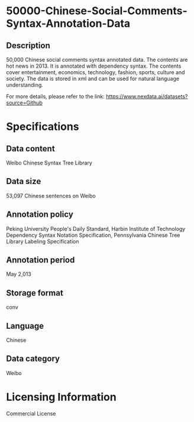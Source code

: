 # 50000-Chinese-Social-Comments-Syntax-Annotation-Data

## Description
50,000 Chinese social comments syntax annotated data. The contents are hot news in 2013. It is annotated with dependency syntax. The contents cover entertainment, economics, technology, fashion, sports, culture and society. The data is stored in xml and can be used for natural language understanding.

For more details, please refer to the link: https://www.nexdata.ai/datasets?source=Github


# Specifications
## Data content
Weibo Chinese Syntax Tree Library
## Data size
53,097 Chinese sentences on Weibo
## Annotation policy
Peking University People's Daily Standard, Harbin Institute of Technology Dependency Syntax Notation Specification, Pennsylvania Chinese Tree Library Labeling Specification
## Annotation period
May 2,013
## Storage format
conv
## Language
Chinese
## Data category
Weibo
# Licensing Information
Commercial License
